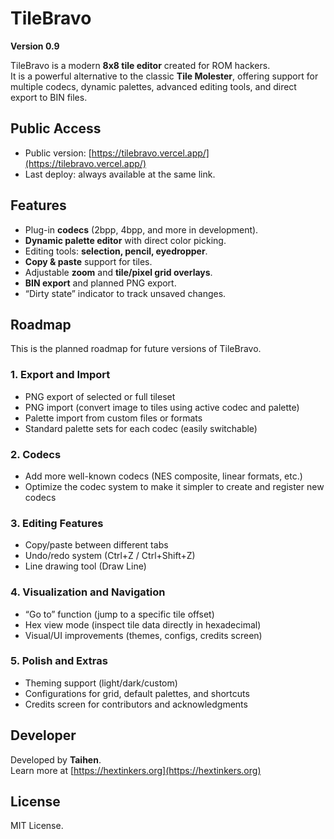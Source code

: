 # TileBravo

**Version 0.9**

TileBravo is a modern **8x8 tile editor** created for ROM hackers.  
It is a powerful alternative to the classic **Tile Molester**, offering support for multiple codecs, dynamic palettes, advanced editing tools, and direct export to BIN files.

## Public Access

- Public version: [https://tilebravo.vercel.app/](https://tilebravo.vercel.app/)  
- Last deploy: always available at the same link.

## Features

- Plug-in **codecs** (2bpp, 4bpp, and more in development).  
- **Dynamic palette editor** with direct color picking.  
- Editing tools: **selection, pencil, eyedropper**.  
- **Copy & paste** support for tiles.  
- Adjustable **zoom** and **tile/pixel grid overlays**.  
- **BIN export** and planned PNG export.  
- “Dirty state” indicator to track unsaved changes.  

## Roadmap

This is the planned roadmap for future versions of TileBravo.

### 1. Export and Import
- PNG export of selected or full tileset  
- PNG import (convert image to tiles using active codec and palette)  
- Palette import from custom files or formats  
- Standard palette sets for each codec (easily switchable)  

### 2. Codecs
- Add more well-known codecs (NES composite, linear formats, etc.)  
- Optimize the codec system to make it simpler to create and register new codecs  

### 3. Editing Features
- Copy/paste between different tabs  
- Undo/redo system (Ctrl+Z / Ctrl+Shift+Z)  
- Line drawing tool (Draw Line)  

### 4. Visualization and Navigation
- “Go to” function (jump to a specific tile offset)  
- Hex view mode (inspect tile data directly in hexadecimal)  
- Visual/UI improvements (themes, configs, credits screen)  

### 5. Polish and Extras
- Theming support (light/dark/custom)  
- Configurations for grid, default palettes, and shortcuts  
- Credits screen for contributors and acknowledgments  

## Developer

Developed by **Taihen**.  
Learn more at [https://hextinkers.org](https://hextinkers.org)

## License

MIT License.